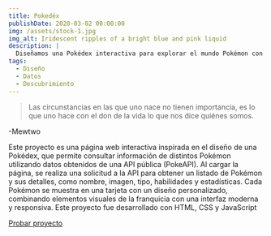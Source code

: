 ```yaml
---
title: Pokedéx
publishDate: 2020-03-02 00:00:00
img: /assets/stock-1.jpg
img_alt: Iridescent ripples of a bright blue and pink liquid
description: |
  Diseñamos una Pokédex interactiva para explorar el mundo Pokémon con código.
tags:
  - Diseño
  - Datos
  - Descubrimiento
---
```




> Las circunstancias en las que uno nace no tienen importancia, es lo que uno hace con el don de la vida lo que nos dice quiénes somos.

-Mewtwo

Este proyecto es una página web interactiva inspirada en el diseño de una Pokédex, que permite consultar información de distintos Pokémon utilizando datos obtenidos de una API pública (PokeAPI).
Al cargar la página, se realiza una solicitud a la API para obtener un listado de Pokémon y sus detalles, como nombre, imagen, tipo, habilidades y estadísticas. Cada Pokémon se muestra en una tarjeta con un diseño personalizado, combinando elementos visuales de la franquicia con una interfaz moderna y responsiva.
Este proyecto fue desarrollado con HTML, CSS y JavaScript



<a href="/pokemon/index.html" target="_blank" rel="noopener noreferrer">
  Probar proyecto
</a>